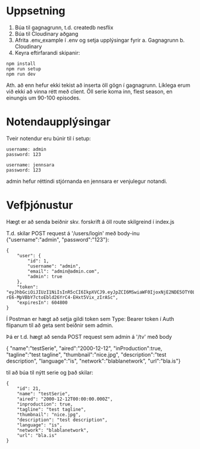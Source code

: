# Uppsetning

1. Búa til gagnagrunn, t.d. createdb nesflix
2. Búa til Cloudinary aðgang
3. Afrita .env_example í .env og setja upplýsingar fyrir a. Gagnagrunn b. Cloudinary
4. Keyra eftirfarandi skipanir:

```
npm install
npm run setup
npm run dev
```
Ath. að enn hefur ekki tekist að inserta öll gögn í gagnagrunn. Líklega erum við ekki að vinna rétt með client. Öll serie koma inn, flest season, en einungis um 90-100 episodes.

# Notendaupplýsingar

Tveir notendur eru búnir til í setup:

```
username: admin
password: 123

username: jennsara
password: 123
```
admin hefur réttindi stjórnanda en jennsara er venjulegur notandi.

# Vefþjónustur

Hægt er að senda beiðnir skv. forskrift á öll route skilgreind í index.js

T.d. skilar POST request á '/users/login' með body-inu {"username":"admin", "password":"123"}:
```
{
    "user": {
        "id": 1,
        "username": "admin",
        "email": "admin@admin.com",
        "admin": true
    },
    "token": "eyJhbGciOiJIUzI1NiIsInR5cCI6IkpXVCJ9.eyJpZCI6MSwiaWF0IjoxNjE2NDE5OTY0LCJleHAiOjE2MTcwMjQ3NjR9.me-rE6-MpVBbY7ctoEbld26YrC4-EHxt5Vix_zIrASc",
    "expiresIn": 604800
}
```
Í Postman er hægt að setja gildi token sem Type: Bearer token í Auth flipanum til að geta sent beiðnir sem admin.

Þá er t.d. hægt að senda POST request sem admin á '/tv' með body 

{ "name":"testSerie", "aired":"2000-12-12", "inProduction":true, "tagline":"test tagline", "thumbnail":"nice.jpg", "description":"test description", "language":"is", "network":"blablanetwork", "url":"bla.is"} 

til að búa til nýtt serie og það skilar:
```
{
    "id": 21,
    "name": "testSerie",
    "aired": "2000-12-12T00:00:00.000Z",
    "inproduction": true,
    "tagline": "test tagline",
    "thumbnail": "nice.jpg",
    "description": "test description",
    "language": "is",
    "network": "blablanetwork",
    "url": "bla.is"
}
```

